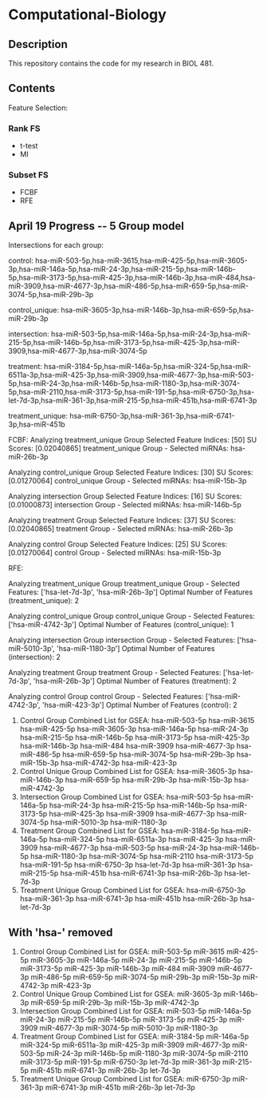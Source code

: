 # Computational-Biology

## Description

This repository contains the code for my research in BIOL 481.

## Contents

Feature Selection:

### Rank FS

- t-test
- MI

### Subset FS

- FCBF
- RFE


## April 19 Progress -- 5 Group model

Intersections for each group:

control:
hsa-miR-503-5p,hsa-miR-3615,hsa-miR-425-5p,hsa-miR-3605-3p,hsa-miR-146a-5p,hsa-miR-24-3p,hsa-miR-215-5p,hsa-miR-146b-5p,hsa-miR-3173-5p,hsa-miR-425-3p,hsa-miR-146b-3p,hsa-miR-484,hsa-miR-3909,hsa-miR-4677-3p,hsa-miR-486-5p,hsa-miR-659-5p,hsa-miR-3074-5p,hsa-miR-29b-3p

control_unique:
hsa-miR-3605-3p,hsa-miR-146b-3p,hsa-miR-659-5p,hsa-miR-29b-3p

intersection:
hsa-miR-503-5p,hsa-miR-146a-5p,hsa-miR-24-3p,hsa-miR-215-5p,hsa-miR-146b-5p,hsa-miR-3173-5p,hsa-miR-425-3p,hsa-miR-3909,hsa-miR-4677-3p,hsa-miR-3074-5p

treatment:
hsa-miR-3184-5p,hsa-miR-146a-5p,hsa-miR-324-5p,hsa-miR-6511a-3p,hsa-miR-425-3p,hsa-miR-3909,hsa-miR-4677-3p,hsa-miR-503-5p,hsa-miR-24-3p,hsa-miR-146b-5p,hsa-miR-1180-3p,hsa-miR-3074-5p,hsa-miR-2110,hsa-miR-3173-5p,hsa-miR-191-5p,hsa-miR-6750-3p,hsa-let-7d-3p,hsa-miR-361-3p,hsa-miR-215-5p,hsa-miR-451b,hsa-miR-6741-3p

treatment_unique:
hsa-miR-6750-3p,hsa-miR-361-3p,hsa-miR-6741-3p,hsa-miR-451b

FCBF:
Analyzing treatment_unique Group
Selected Feature Indices: [50]
SU Scores: [0.02040865]
treatment_unique Group - Selected miRNAs:
hsa-miR-26b-3p

Analyzing control_unique Group
Selected Feature Indices: [30]
SU Scores: [0.01270064]
control_unique Group - Selected miRNAs:
hsa-miR-15b-3p

Analyzing intersection Group
Selected Feature Indices: [16]
SU Scores: [0.01000873]
intersection Group - Selected miRNAs:
hsa-miR-146b-5p

Analyzing treatment Group
Selected Feature Indices: [37]
SU Scores: [0.02040865]
treatment Group - Selected miRNAs:
hsa-miR-26b-3p

Analyzing control Group
Selected Feature Indices: [25]
SU Scores: [0.01270064]
control Group - Selected miRNAs:
hsa-miR-15b-3p

RFE:

Analyzing treatment_unique Group
treatment_unique Group - Selected Features: ['hsa-let-7d-3p', 'hsa-miR-26b-3p']
Optimal Number of Features (treatment_unique): 2

Analyzing control_unique Group
control_unique Group - Selected Features: ['hsa-miR-4742-3p']
Optimal Number of Features (control_unique): 1

Analyzing intersection Group
intersection Group - Selected Features: ['hsa-miR-5010-3p', 'hsa-miR-1180-3p']
Optimal Number of Features (intersection): 2

Analyzing treatment Group
treatment Group - Selected Features: ['hsa-let-7d-3p', 'hsa-miR-26b-3p']
Optimal Number of Features (treatment): 2

Analyzing control Group
control Group - Selected Features: ['hsa-miR-4742-3p', 'hsa-miR-423-3p']
Optimal Number of Features (control): 2

1. Control Group Combined List for GSEA:
hsa-miR-503-5p
hsa-miR-3615
hsa-miR-425-5p
hsa-miR-3605-3p
hsa-miR-146a-5p
hsa-miR-24-3p
hsa-miR-215-5p
hsa-miR-146b-5p
hsa-miR-3173-5p
hsa-miR-425-3p
hsa-miR-146b-3p
hsa-miR-484
hsa-miR-3909
hsa-miR-4677-3p
hsa-miR-486-5p
hsa-miR-659-5p
hsa-miR-3074-5p
hsa-miR-29b-3p
hsa-miR-15b-3p
hsa-miR-4742-3p
hsa-miR-423-3p
2. Control Unique Group Combined List for GSEA:
hsa-miR-3605-3p
hsa-miR-146b-3p
hsa-miR-659-5p
hsa-miR-29b-3p
hsa-miR-15b-3p
hsa-miR-4742-3p
3. Intersection Group Combined List for GSEA:
hsa-miR-503-5p
hsa-miR-146a-5p
hsa-miR-24-3p
hsa-miR-215-5p
hsa-miR-146b-5p
hsa-miR-3173-5p
hsa-miR-425-3p
hsa-miR-3909
hsa-miR-4677-3p
hsa-miR-3074-5p
hsa-miR-5010-3p
hsa-miR-1180-3p
4. Treatment Group Combined List for GSEA:
hsa-miR-3184-5p
hsa-miR-146a-5p
hsa-miR-324-5p
hsa-miR-6511a-3p
hsa-miR-425-3p
hsa-miR-3909
hsa-miR-4677-3p
hsa-miR-503-5p
hsa-miR-24-3p
hsa-miR-146b-5p
hsa-miR-1180-3p
hsa-miR-3074-5p
hsa-miR-2110
hsa-miR-3173-5p
hsa-miR-191-5p
hsa-miR-6750-3p
hsa-let-7d-3p
hsa-miR-361-3p
hsa-miR-215-5p
hsa-miR-451b
hsa-miR-6741-3p
hsa-miR-26b-3p
hsa-let-7d-3p
5. Treatment Unique Group Combined List for GSEA:
hsa-miR-6750-3p
hsa-miR-361-3p
hsa-miR-6741-3p
hsa-miR-451b
hsa-miR-26b-3p
hsa-let-7d-3p

## With 'hsa-' removed

1. Control Group Combined List for GSEA:
miR-503-5p
miR-3615
miR-425-5p
miR-3605-3p
miR-146a-5p
miR-24-3p
miR-215-5p
miR-146b-5p
miR-3173-5p
miR-425-3p
miR-146b-3p
miR-484
miR-3909
miR-4677-3p
miR-486-5p
miR-659-5p
miR-3074-5p
miR-29b-3p
miR-15b-3p
miR-4742-3p
miR-423-3p
2. Control Unique Group Combined List for GSEA:
miR-3605-3p
miR-146b-3p
miR-659-5p
miR-29b-3p
miR-15b-3p
miR-4742-3p
3. Intersection Group Combined List for GSEA:
miR-503-5p
miR-146a-5p
miR-24-3p
miR-215-5p
miR-146b-5p
miR-3173-5p
miR-425-3p
miR-3909
miR-4677-3p
miR-3074-5p
miR-5010-3p
miR-1180-3p
4. Treatment Group Combined List for GSEA:
miR-3184-5p
miR-146a-5p
miR-324-5p
miR-6511a-3p
miR-425-3p
miR-3909
miR-4677-3p
miR-503-5p
miR-24-3p
miR-146b-5p
miR-1180-3p
miR-3074-5p
miR-2110
miR-3173-5p
miR-191-5p
miR-6750-3p
let-7d-3p
miR-361-3p
miR-215-5p
miR-451b
miR-6741-3p
miR-26b-3p
let-7d-3p
5. Treatment Unique Group Combined List for GSEA:
miR-6750-3p
miR-361-3p
miR-6741-3p
miR-451b
miR-26b-3p
let-7d-3p